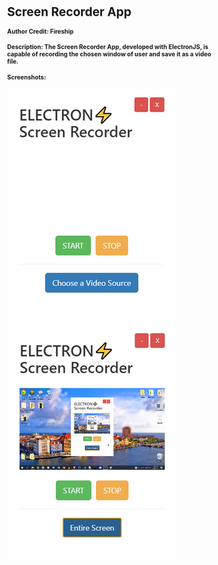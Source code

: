 # Screen Recorder App
 #### Author Credit: Fireship
 #### Description: The Screen Recorder App, developed with ElectronJS, is capable of recording the chosen window of user and save it as a video file.
 #### Screenshots:
 ![](https://github.com/frncs1999/SystemMonitor/blob/master/ss_01.png) <br>
 ![](https://github.com/frncs1999/SystemMonitor/blob/master/ss_02.png)
